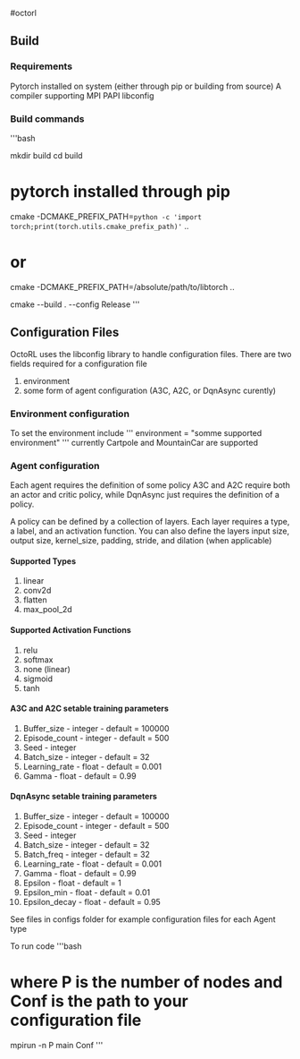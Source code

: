 #octorl

## Build
### Requirements
Pytorch installed on system (either through pip or building from source)
A compiler supporting MPI
PAPI
libconfig

### Build commands
'''bash

mkdir build
cd build
# pytorch installed through pip
cmake -DCMAKE_PREFIX_PATH=`python -c 'import torch;print(torch.utils.cmake_prefix_path)'` ..
# or
cmake -DCMAKE_PREFIX_PATH=/absolute/path/to/libtorch ..

cmake --build . --config Release
'''

## Configuration Files
OctoRL uses the libconfig library to handle configuration files.
There are two fields required for a configuration file
1. environment
1. some form of agent configuration (A3C, A2C, or DqnAsync curently)

### Environment configuration
To set the environment include 
'''
environment = "somme supported environment"
'''
currently Cartpole and MountainCar are supported

### Agent configuration
Each agent requires the definition of some policy
A3C and A2C require both an actor and critic policy, while DqnAsync just requires the definition of a policy.

A policy can be defined by a collection of layers. Each layer requires a type, a label, and an activation function.
You can also define the layers input size, output size, kernel_size, padding, stride, and dilation (when applicable)

#### Supported Types
1. linear
1. conv2d
1. flatten
1. max_pool_2d

#### Supported Activation Functions
1. relu
1. softmax
1. none (linear)
1. sigmoid
1. tanh

#### A3C and A2C setable training parameters
1. Buffer_size - integer - default = 100000
1. Episode_count - integer - default = 500
1. Seed - integer
1. Batch_size - integer - default = 32
1. Learning_rate - float - default = 0.001
1. Gamma - float - default = 0.99

#### DqnAsync setable training parameters
1. Buffer_size - integer - default = 100000
1. Episode_count - integer - default = 500
1. Seed - integer
1. Batch_size - integer - default = 32
1. Batch_freq - integer - default = 32
1. Learning_rate - float - default = 0.001
1. Gamma - float - default = 0.99
1. Epsilon - float - default = 1
1. Epsilon_min - float - default = 0.01
1. Epsilon_decay - float - default = 0.95

See files in configs folder for example configuration files for each Agent type

To run code 
'''bash
# where P is the number of nodes and Conf is the path to your configuration file
mpirun -n P main Conf
'''